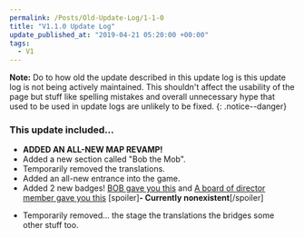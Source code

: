 ```yaml
---
permalink: /Posts/Old-Update-Log/1-1-0
title: "V1.1.0 Update Log"
update_published_at: "2019-04-21 05:20:00 +00:00"
tags:
  - V1
---
```


**Note:** Do to how old the update described in this update log is this update log is not being actively maintained. This shouldn't affect the usability of the page but stuff like spelling mistakes and overall unnecessary hype that used to be used in update logs are unlikely to be fixed.
{: .notice--danger}

### This update included...

* **ADDED AN ALL-NEW MAP REVAMP!**
* Added a new section called "Bob the Mob".
* Temporarily removed the translations.
* Added an all-new entrance into the game.
* Added 2 new badges! [BOB gave you this](https://www.roblox.com/badges/2124456507/BOB-gave-you-this) and [A board of director member gave you this](https://www.roblox.com/badges/2124456509/A-board-of-director-member-gave-you-this) [spoiler]**- Currently nonexistent**[/spoiler]
+ Temporarily removed...
the stage
the translations
the bridges
some other stuff too.